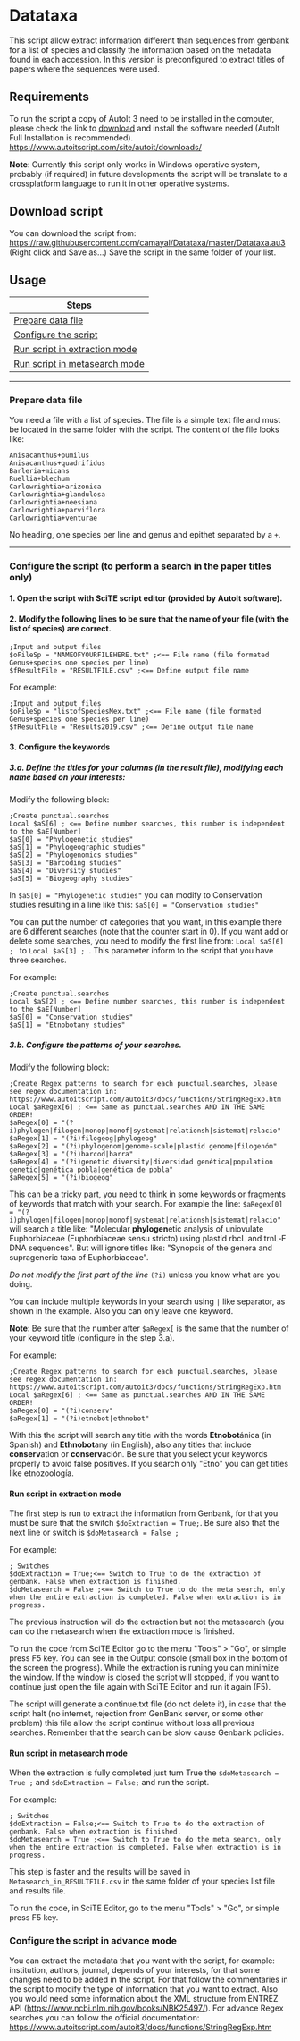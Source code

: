 # Datataxa
This script allow extract information different than sequences from genbank for a list of species and classify the information based on the metadata found in each accession. In this version is preconfigured to extract titles of papers where the sequences were used.

## Requirements
To run the script a copy of AutoIt 3 need to be installed in the computer, please check the link to [download](https://www.autoitscript.com/site/autoit/downloads/) and install the software needed (AutoIt Full Installation is recommended).
https://www.autoitscript.com/site/autoit/downloads/

**Note**: Currently this script only works in Windows operative system, probably (if required) in future developments the script will be translate to a crossplatform language to run it in other operative systems.

## Download script
You can download the script from: https://raw.githubusercontent.com/camayal/Datataxa/master/Datataxa.au3 (Right click and Save as...)
Save the script in the same folder of your list.

## Usage
|Steps|
|---|
|[Prepare data file](#prepare-data-file)|  
|[Configure the script](#configure-the-script-to-perform-a-search-in-the-paper-titles-only)|  
|[Run script in extraction mode](#run-script-in-extraction-mode)|  
|[Run script in metasearch mode](#run-script-in-metasearch-mode)|  

---

### Prepare data file
You need a file with a list of species. The file is a simple text file and must be located in the same folder with the script.
The content of the file looks like:
```
Anisacanthus+pumilus
Anisacanthus+quadrifidus
Barleria+micans
Ruellia+blechum
Carlowrightia+arizonica
Carlowrightia+glandulosa
Carlowrightia+neesiana
Carlowrightia+parviflora
Carlowrightia+venturae
```
No heading, one species per line and genus and epithet separated by a `+`.

---

### Configure the script (to perform a search in the paper titles only)
#### 1. Open the script with SciTE script editor (provided by AutoIt software).

#### 2. Modify the following lines to be sure that the name of your file (with the list of species) are correct.
```Autoit
;Input and output files
$oFileSp = "NAMEOFYOURFILEHERE.txt" ;<== File name (file formated Genus+species one species per line)
$fResultFile = "RESULTFILE.csv" ;<== Define output file name
```

For example:
```Autoit
;Input and output files
$oFileSp = "listofSpeciesMex.txt" ;<== File name (file formated Genus+species one species per line)
$fResultFile = "Results2019.csv" ;<== Define output file name
```

#### 3. Configure the keywords
##### 3.a. Define the titles for your columns (in the result file), modifying each name based on your interests:
Modify the following block:
```Autoit
;Create punctual.searches
Local $aS[6] ; <== Define number searches, this number is independent to the $aE[Number]
$aS[0] = "Phylogenetic studies"
$aS[1] = "Phylogeographic studies"
$aS[2] = "Phylogenomics studies"
$aS[3] = "Barcoding studies"
$aS[4] = "Diversity studies"
$aS[5] = "Biogeography studies"
```
In `$aS[0] = "Phylogenetic studies"` you can modify to Conservation studies resulting in a line like this: `$aS[0] = "Conservation studies"`

You can put the number of categories that you want, in this example there are 6 different searches (note that the counter start in 0). If you want add or delete some searches, you need to modify the first line from: `Local $aS[6] ; ` to `Local $aS[3] ; `. This parameter inform to the script that you have three searches. 

For example:
```Autoit
;Create punctual.searches
Local $aS[2] ; <== Define number searches, this number is independent to the $aE[Number]
$aS[0] = "Conservation studies"
$aS[1] = "Etnobotany studies"
```

##### 3.b. Configure the patterns of your searches.
Modify the following block:
```Autoit
;Create Regex patterns to search for each punctual.searches, please see regex documentation in: https://www.autoitscript.com/autoit3/docs/functions/StringRegExp.htm
Local $aRegex[6] ; <== Same as punctual.searches AND IN THE SAME ORDER!
$aRegex[0] = "(?i)phylogen|filogen|monop|monof|systemat|relationsh|sistemat|relacio"
$aRegex[1] = "(?i)filogeog|phylogeog"
$aRegex[2] = "(?i)phylogenom|genome-scale|plastid genome|filogenóm"
$aRegex[3] = "(?i)barcod|barra"
$aRegex[4] = "(?i)genetic diversity|diversidad genética|population genetic|genética pobla|genética de pobla"
$aRegex[5] = "(?i)biogeog"
```
This can be a tricky part, you need to think in some keywords or fragments of keywords that match with your search. For example the line: `$aRegex[0] = "(?i)phylogen|filogen|monop|monof|systemat|relationsh|sistemat|relacio"` will search a title like: 
"Molecular **phylogen**etic analysis of uniovulate Euphorbiaceae (Euphorbiaceae sensu stricto) using plastid rbcL and trnL‐F DNA sequences". But will ignore titles like: "Synopsis of the genera and suprageneric taxa of Euphorbiaceae".

*Do not modify the first part of the line* `(?i)` unless you know what are you doing.

You can include multiple keywords in your search using `|` like separator, as shown in the example. Also you can only leave one keyword.

**Note**: Be sure that the number after `$aRegex[` is the same that the number of your keyword title (configure in the step 3.a).

For example:
```Autoit
;Create Regex patterns to search for each punctual.searches, please see regex documentation in: https://www.autoitscript.com/autoit3/docs/functions/StringRegExp.htm
Local $aRegex[6] ; <== Same as punctual.searches AND IN THE SAME ORDER!
$aRegex[0] = "(?i)conserv"
$aRegex[1] = "(?i)etnobot|ethnobot"
``` 

With this the script will search any title with the words **Etnobot**ánica (in Spanish) and **Ethnobot**any (in English), also any titles that include **conserv**ation or **conserv**ación. Be sure that you select your keywords properly to avoid false positives. If you search only "Etno" you can get titles like etnozoología.


#### Run script in extraction mode
The first step is run to extract the information from Genbank, for that you must be sure that the switch `$doExtraction = True;`. Be sure also that the next line or switch is `$doMetasearch = False ;`

For example:
```AutoIt
; Switches
$doExtraction = True;<== Switch to True to do the extraction of genbank. False when extraction is finished.
$doMetasearch = False ;<== Switch to True to do the meta search, only when the entire extraction is completed. False when extraction is in progress.
```

The previous instruction will do the extraction but not the metasearch (you can do the metasearch when the extraction mode is finished.

To run the code from SciTE Editor go to the menu "Tools" > "Go", or simple press F5 key. You can see in the Output console (small box in the bottom of the screen the progress). While the extraction is runing you can minimize the window. If the window is closed the script will stopped, if you want to continue just open the file again with SciTE Editor and run it again (F5).

The script will generate a continue.txt file (do not delete it), in case that the script halt (no internet, rejection from GenBank server, or some other problem) this file allow the script continue without loss all previous searches. Remember that the search can be slow cause Genbank policies. 


#### Run script in metasearch mode
When the extraction is fully completed just turn True the `$doMetasearch = True ;` and `$doExtraction = False;` and run the script.

For example:
```AutoIt
; Switches
$doExtraction = False;<== Switch to True to do the extraction of genbank. False when extraction is finished.
$doMetasearch = True ;<== Switch to True to do the meta search, only when the entire extraction is completed. False when extraction is in progress.
```
This step is faster and the results will be saved in `Metasearch_in_RESULTFILE.csv` in the same folder of your species list file and results file.

To run the code, in SciTE Editor, go to the menu "Tools" > "Go", or simple press F5 key. 

### Configure the script in advance mode
You can extract the metadata that you want with the script, for example: institution, authors, journal, depends of your interests, for that some changes need to be added in the script.  For that follow the commentaries in the script to modify the type of information that you want to extract. Also you would need some information about the XML structure from ENTREZ API (https://www.ncbi.nlm.nih.gov/books/NBK25497/).
For advance Regex searches you can follow the official documentation: https://www.autoitscript.com/autoit3/docs/functions/StringRegExp.htm


